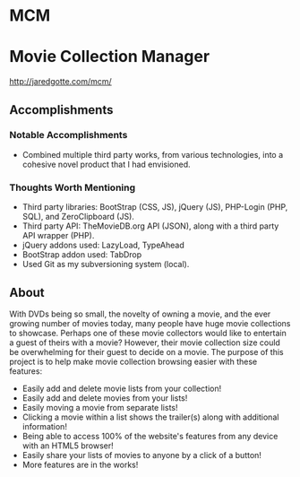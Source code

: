 MCM
===

# Movie Collection Manager

http://jaredgotte.com/mcm/

## Accomplishments

### Notable Accomplishments

- Combined multiple third party works, from various technologies, into a cohesive novel product that I had envisioned.

### Thoughts Worth Mentioning

- Third party libraries: BootStrap (CSS, JS), jQuery (JS), PHP-Login (PHP, SQL), and ZeroClipboard (JS).
- Third party API: TheMovieDB.org API (JSON), along with a third party API wrapper (PHP).
- jQuery addons used: LazyLoad, TypeAhead
- BootStrap addon used: TabDrop
- Used Git as my subversioning system (local).

## About

With DVDs being so small, the novelty of owning a movie, and the ever growing number of movies today, many people have huge movie collections to showcase. Perhaps one of these movie collectors would like to entertain a guest of theirs with a movie? However, their movie collection size could be overwhelming for their guest to decide on a movie. The purpose of this project is to help make movie collection browsing easier with these features:

- Easily add and delete movie lists from your collection!
- Easily add and delete movies from your lists!
- Easily moving a movie from separate lists!
- Clicking a movie within a list shows the trailer(s) along with additional information!
- Being able to access 100% of the website's features from any device with an HTML5 browser!
- Easily share your lists of movies to anyone by a click of a button!
- More features are in the works!
